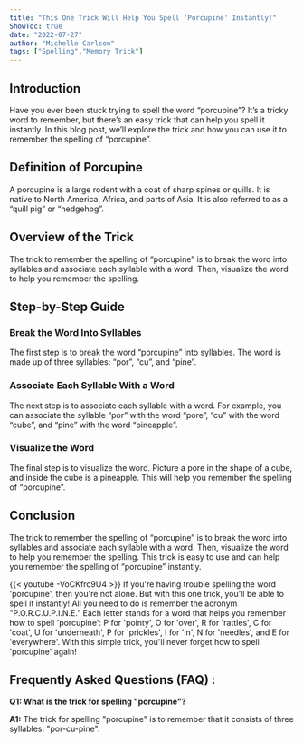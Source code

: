 ```yaml
---
title: "This One Trick Will Help You Spell 'Porcupine' Instantly!"
ShowToc: true 
date: "2022-07-27"
author: "Michelle Carlson" 
tags: ["Spelling","Memory Trick"]
---
```

## Introduction
Have you ever been stuck trying to spell the word “porcupine”? It’s a tricky word to remember, but there’s an easy trick that can help you spell it instantly. In this blog post, we’ll explore the trick and how you can use it to remember the spelling of “porcupine”. 

## Definition of Porcupine
A porcupine is a large rodent with a coat of sharp spines or quills. It is native to North America, Africa, and parts of Asia. It is also referred to as a “quill pig” or “hedgehog”. 

## Overview of the Trick
The trick to remember the spelling of “porcupine” is to break the word into syllables and associate each syllable with a word. Then, visualize the word to help you remember the spelling. 

## Step-by-Step Guide
### Break the Word Into Syllables
The first step is to break the word “porcupine” into syllables. The word is made up of three syllables: “por”, “cu”, and “pine”. 

### Associate Each Syllable With a Word
The next step is to associate each syllable with a word. For example, you can associate the syllable “por” with the word “pore”, “cu” with the word “cube”, and “pine” with the word “pineapple”. 

### Visualize the Word
The final step is to visualize the word. Picture a pore in the shape of a cube, and inside the cube is a pineapple. This will help you remember the spelling of “porcupine”. 

## Conclusion
The trick to remember the spelling of “porcupine” is to break the word into syllables and associate each syllable with a word. Then, visualize the word to help you remember the spelling. This trick is easy to use and can help you remember the spelling of “porcupine” instantly.

{{< youtube -VoCKfrc9U4 >}} 
If you're having trouble spelling the word 'porcupine', then you're not alone. But with this one trick, you'll be able to spell it instantly! All you need to do is remember the acronym "P.O.R.C.U.P.I.N.E." Each letter stands for a word that helps you remember how to spell 'porcupine': P for 'pointy', O for 'over', R for 'rattles', C for 'coat', U for 'underneath', P for 'prickles', I for 'in', N for 'needles', and E for 'everywhere'. With this simple trick, you'll never forget how to spell 'porcupine' again!

## Frequently Asked Questions (FAQ) :
**Q1: What is the trick for spelling "porcupine"?**

**A1:** The trick for spelling "porcupine" is to remember that it consists of three syllables: "por-cu-pine".





